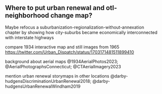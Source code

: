 ## Where to put urban renewal and otl-neighborhood change map?

Maybe refocus a suburbanization-regionalization-without-annexation chapter
by showing how city-suburbs became economically interconnected with interstate highways

compare 1934 interactive map and still images from 1965
https://twitter.com/Urban_Dispatch/status/1703171481511899410

background about aerial maps
@1934AerialPhotos2023; @AerialPhotographsConnecticut; @CTAerialImagery2023

mention urban renewal storymaps in other locations
@darby-hudgensDiscriminationUrbanRenewal2018; @darby-hudgensUrbanRenewalWindham2019
